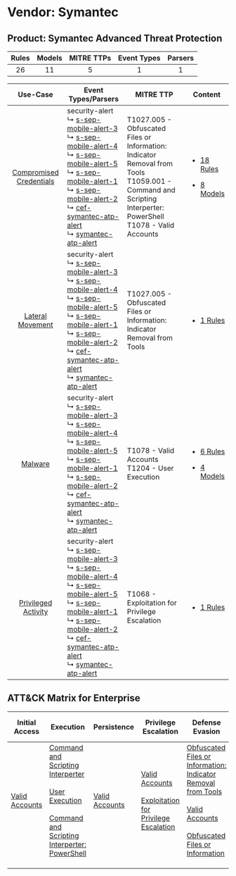 Vendor: Symantec
================
Product: Symantec Advanced Threat Protection
--------------------------------------------
| Rules | Models | MITRE TTPs | Event Types | Parsers |
|:-----:|:------:|:----------:|:-----------:|:-------:|
|  26   |   11   |     5      |      1      |    1    |

|                                  Use-Case                                  | Event Types/Parsers                                                                                                                                                                                                                                                                                                                                                                                                                                                                                                                                                     | MITRE TTP                                                                                                                                                            | Content                                                                                                                                          |
|:--------------------------------------------------------------------------:| ----------------------------------------------------------------------------------------------------------------------------------------------------------------------------------------------------------------------------------------------------------------------------------------------------------------------------------------------------------------------------------------------------------------------------------------------------------------------------------------------------------------------------------------------------------------------- | -------------------------------------------------------------------------------------------------------------------------------------------------------------------- | ------------------------------------------------------------------------------------------------------------------------------------------------ |
| [Compromised Credentials](../../../UseCases/uc_compromised_credentials.md) |  security-alert<br> ↳ [s-sep-mobile-alert-3](Parsers/parserContent_s-sep-mobile-alert-3.md)<br> ↳ [s-sep-mobile-alert-4](Parsers/parserContent_s-sep-mobile-alert-4.md)<br> ↳ [s-sep-mobile-alert-5](Parsers/parserContent_s-sep-mobile-alert-5.md)<br> ↳ [s-sep-mobile-alert-1](Parsers/parserContent_s-sep-mobile-alert-1.md)<br> ↳ [s-sep-mobile-alert-2](Parsers/parserContent_s-sep-mobile-alert-2.md)<br> ↳ [cef-symantec-atp-alert](Parsers/parserContent_cef-symantec-atp-alert.md)<br> ↳ [symantec-atp-alert](Parsers/parserContent_symantec-atp-alert.md)<br> | T1027.005 - Obfuscated Files or Information: Indicator Removal from Tools<br>T1059.001 - Command and Scripting Interperter: PowerShell<br>T1078 - Valid Accounts<br> | [<ul><li>18 Rules</li></ul><ul><li>8 Models</li></ul>](Rules_Models/r_m_symantec_symantec_advanced_threat_protection_Compromised_Credentials.md) |
|        [Lateral Movement](../../../UseCases/uc_lateral_movement.md)        |  security-alert<br> ↳ [s-sep-mobile-alert-3](Parsers/parserContent_s-sep-mobile-alert-3.md)<br> ↳ [s-sep-mobile-alert-4](Parsers/parserContent_s-sep-mobile-alert-4.md)<br> ↳ [s-sep-mobile-alert-5](Parsers/parserContent_s-sep-mobile-alert-5.md)<br> ↳ [s-sep-mobile-alert-1](Parsers/parserContent_s-sep-mobile-alert-1.md)<br> ↳ [s-sep-mobile-alert-2](Parsers/parserContent_s-sep-mobile-alert-2.md)<br> ↳ [cef-symantec-atp-alert](Parsers/parserContent_cef-symantec-atp-alert.md)<br> ↳ [symantec-atp-alert](Parsers/parserContent_symantec-atp-alert.md)<br> | T1027.005 - Obfuscated Files or Information: Indicator Removal from Tools<br>                                                                                        | [<ul><li>1 Rules</li></ul>](Rules_Models/r_m_symantec_symantec_advanced_threat_protection_Lateral_Movement.md)                                   |
|                 [Malware](../../../UseCases/uc_malware.md)                 |  security-alert<br> ↳ [s-sep-mobile-alert-3](Parsers/parserContent_s-sep-mobile-alert-3.md)<br> ↳ [s-sep-mobile-alert-4](Parsers/parserContent_s-sep-mobile-alert-4.md)<br> ↳ [s-sep-mobile-alert-5](Parsers/parserContent_s-sep-mobile-alert-5.md)<br> ↳ [s-sep-mobile-alert-1](Parsers/parserContent_s-sep-mobile-alert-1.md)<br> ↳ [s-sep-mobile-alert-2](Parsers/parserContent_s-sep-mobile-alert-2.md)<br> ↳ [cef-symantec-atp-alert](Parsers/parserContent_cef-symantec-atp-alert.md)<br> ↳ [symantec-atp-alert](Parsers/parserContent_symantec-atp-alert.md)<br> | T1078 - Valid Accounts<br>T1204 - User Execution<br>                                                                                                                 | [<ul><li>6 Rules</li></ul><ul><li>4 Models</li></ul>](Rules_Models/r_m_symantec_symantec_advanced_threat_protection_Malware.md)                  |
|     [Privileged Activity](../../../UseCases/uc_privileged_activity.md)     |  security-alert<br> ↳ [s-sep-mobile-alert-3](Parsers/parserContent_s-sep-mobile-alert-3.md)<br> ↳ [s-sep-mobile-alert-4](Parsers/parserContent_s-sep-mobile-alert-4.md)<br> ↳ [s-sep-mobile-alert-5](Parsers/parserContent_s-sep-mobile-alert-5.md)<br> ↳ [s-sep-mobile-alert-1](Parsers/parserContent_s-sep-mobile-alert-1.md)<br> ↳ [s-sep-mobile-alert-2](Parsers/parserContent_s-sep-mobile-alert-2.md)<br> ↳ [cef-symantec-atp-alert](Parsers/parserContent_cef-symantec-atp-alert.md)<br> ↳ [symantec-atp-alert](Parsers/parserContent_symantec-atp-alert.md)<br> | T1068 - Exploitation for Privilege Escalation<br>                                                                                                                    | [<ul><li>1 Rules</li></ul>](Rules_Models/r_m_symantec_symantec_advanced_threat_protection_Privileged_Activity.md)                                |

ATT&CK Matrix for Enterprise
----------------------------
| Initial Access                                                      | Execution                                                                                                                                                                                                                                                       | Persistence                                                         | Privilege Escalation                                                                                                                                          | Defense Evasion                                                                                                                                                                                                                                                               | Credential Access | Discovery | Lateral Movement | Collection | Command and Control | Exfiltration | Impact |
| ------------------------------------------------------------------- | --------------------------------------------------------------------------------------------------------------------------------------------------------------------------------------------------------------------------------------------------------------- | ------------------------------------------------------------------- | ------------------------------------------------------------------------------------------------------------------------------------------------------------- | ----------------------------------------------------------------------------------------------------------------------------------------------------------------------------------------------------------------------------------------------------------------------------- | ----------------- | --------- | ---------------- | ---------- | ------------------- | ------------ | ------ |
| [Valid Accounts](https://attack.mitre.org/techniques/T1078)<br><br> | [Command and Scripting Interperter](https://attack.mitre.org/techniques/T1059)<br><br>[User Execution](https://attack.mitre.org/techniques/T1204)<br><br>[Command and Scripting Interperter: PowerShell](https://attack.mitre.org/techniques/T1059/001)<br><br> | [Valid Accounts](https://attack.mitre.org/techniques/T1078)<br><br> | [Valid Accounts](https://attack.mitre.org/techniques/T1078)<br><br>[Exploitation for Privilege Escalation](https://attack.mitre.org/techniques/T1068)<br><br> | [Obfuscated Files or Information: Indicator Removal from Tools](https://attack.mitre.org/techniques/T1027/005)<br><br>[Valid Accounts](https://attack.mitre.org/techniques/T1078)<br><br>[Obfuscated Files or Information](https://attack.mitre.org/techniques/T1027)<br><br> |                   |           |                  |            |                     |              |        |